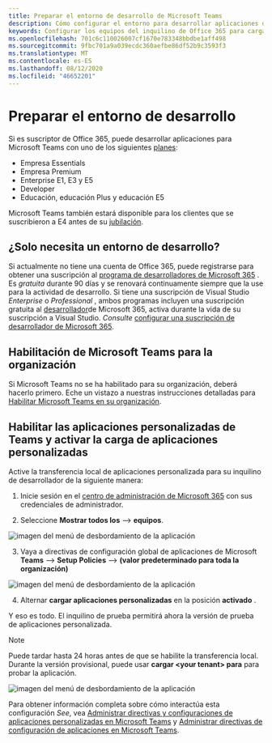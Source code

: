 ```yaml
---
title: Preparar el entorno de desarrollo de Microsoft Teams
description: Cómo configurar el entorno para desarrollar aplicaciones de Teams
keywords: Configurar los equipos del inquilino de Office 365 para cargar el desarrollo del entorno
ms.openlocfilehash: 701c6c110026007cf1670e783348bbdbe1aff498
ms.sourcegitcommit: 9fbc701a9a039ecdc360aefbe86df52b9c3593f3
ms.translationtype: MT
ms.contentlocale: es-ES
ms.lasthandoff: 08/12/2020
ms.locfileid: "46652201"
---
```

# <a name="prepare-your-development-environment"></a>Preparar el entorno de desarrollo

Si es suscriptor de Office 365, puede desarrollar aplicaciones para Microsoft Teams con uno de los siguientes [planes](https://products.office.com/business/compare-more-office-365-for-business-plans):

* Empresa Essentials
* Empresa Premium
* Enterprise E1, E3 y E5
* Developer
* Educación, educación Plus y educación E5

Microsoft Teams también estará disponible para los clientes que se suscribieron a E4 antes de su [jubilación](https://support.office.com//article/important-information-for-office-365-enterprise-e4-customers-f9572348-43a2-43fa-a3d8-3b6c9c042147).

## <a name="just-need-a-development-environment"></a>¿Solo necesita un entorno de desarrollo?

Si actualmente no tiene una cuenta de Office 365, puede registrarse para obtener una suscripción al [programa de desarrolladores de Microsoft 365](https://developer.microsoft.com/microsoft-365/dev-program) . Es *gratuita* durante 90 días y se renovará continuamente siempre que la use para la actividad de desarrollo. Si tiene una suscripción de Visual Studio *Enterprise* o *Professional* , ambos programas incluyen una suscripción gratuita al [desarrollador](https://aka.ms/MyVisualStudioBenefits)de Microsoft 365, activa durante la vida de su suscripción a Visual Studio. *Consulte* [configurar una suscripción de desarrollador de Microsoft 365](https://docs.microsoft.com/office/developer-program/office-365-developer-program-get-started).

## <a name="enable-microsoft-teams-for-your-organization"></a>Habilitación de Microsoft Teams para la organización

Si Microsoft Teams no se ha habilitado para su organización, deberá hacerlo primero. Eche un vistazo a nuestras instrucciones detalladas para [Habilitar Microsoft Teams en su organización](https://docs.microsoft.com/microsoftteams/enable-features-office-365).

## <a name="enable-custom-teams-apps-and-turn-on-custom-app-uploading"></a>Habilitar las aplicaciones personalizadas de Teams y activar la carga de aplicaciones personalizadas

Active la transferencia local de aplicaciones personalizada para su inquilino de desarrollador de la siguiente manera:

1. Inicie sesión en el [centro de administración de Microsoft 365](https://admin.microsoft.com/Adminportal/Home?source=applauncher#/homepage#/) con sus credenciales de administrador. 

2. Seleccione **Mostrar todos los**  -->  **equipos**. 

![imagen del menú de desbordamiento de la aplicación](~/assets/images/prepare-test-tenant/admin-center.png)

3. Vaya a directivas de configuración global de aplicaciones de Microsoft **Teams**  -->  **Setup Policies**  -->  **(valor predeterminado para toda la organización)**  

![imagen del menú de desbordamiento de la aplicación](~/assets/images/prepare-test-tenant/turn-on-sideload.png)

4. Alternar **cargar aplicaciones personalizadas** en la posición **activado** .

Y eso es todo. El inquilino de prueba permitirá ahora la versión de prueba de aplicaciones personalizada.

> [!Note] 
> Puede tardar hasta 24 horas antes de que se habilite la transferencia local. Durante la versión provisional, puede usar **cargar \<your tenant> para** para probar la aplicación.

![imagen del menú de desbordamiento de la aplicación](~/assets/images/prepare-test-tenant/upload-for-contoso.png)

Para obtener información completa sobre cómo interactúa esta configuración *See*, vea [Administrar directivas y configuraciones de aplicaciones personalizadas en Microsoft Teams](https://docs.microsoft.com/microsoftteams/teams-custom-app-policies-and-settings) y [Administrar directivas de configuración de aplicaciones en Microsoft Teams](https://docs.microsoft.com/microsoftteams/teams-app-setup-policies).